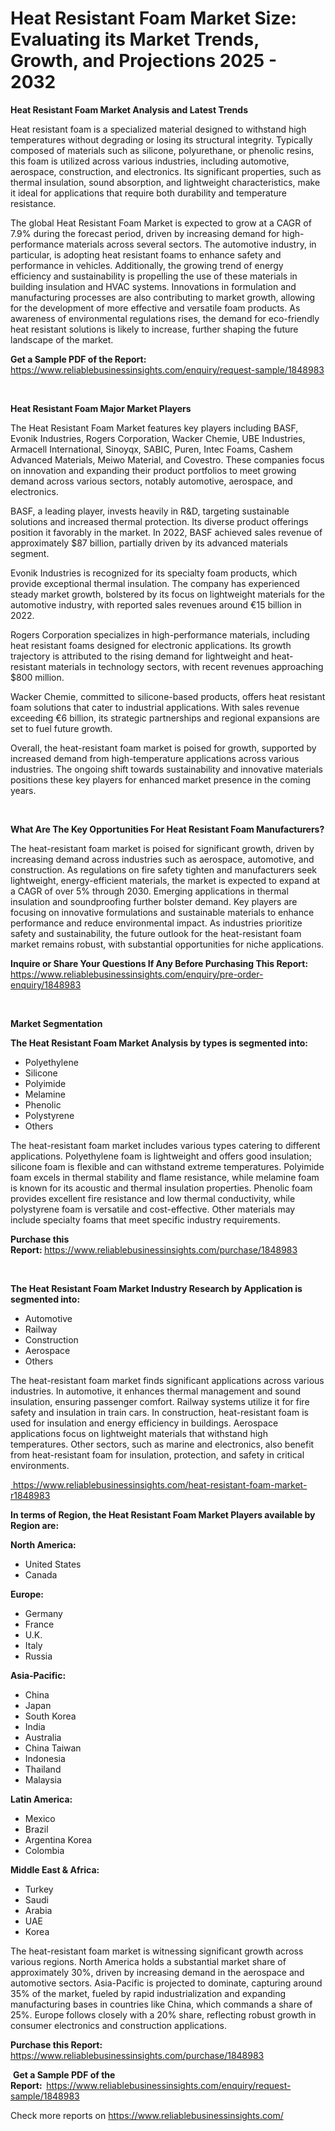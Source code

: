 <p><h1>Heat Resistant Foam Market Size: Evaluating its Market Trends, Growth, and Projections 2025 - 2032</h1></p><p><strong>Heat Resistant Foam Market Analysis and Latest Trends</strong></p>
<p><p>Heat resistant foam is a specialized material designed to withstand high temperatures without degrading or losing its structural integrity. Typically composed of materials such as silicone, polyurethane, or phenolic resins, this foam is utilized across various industries, including automotive, aerospace, construction, and electronics. Its significant properties, such as thermal insulation, sound absorption, and lightweight characteristics, make it ideal for applications that require both durability and temperature resistance.</p><p>The global Heat Resistant Foam Market is expected to grow at a CAGR of 7.9% during the forecast period, driven by increasing demand for high-performance materials across several sectors. The automotive industry, in particular, is adopting heat resistant foams to enhance safety and performance in vehicles. Additionally, the growing trend of energy efficiency and sustainability is propelling the use of these materials in building insulation and HVAC systems. Innovations in formulation and manufacturing processes are also contributing to market growth, allowing for the development of more effective and versatile foam products. As awareness of environmental regulations rises, the demand for eco-friendly heat resistant solutions is likely to increase, further shaping the future landscape of the market.</p></p>
<p><strong>Get a Sample PDF of the Report:&nbsp;</strong> <a href="https://www.reliablebusinessinsights.com/enquiry/request-sample/1848983?utm_campaign=2445&utm_medium=2&utm_source=Github&utm_content=ia&utm_term=15022025&utm_id=heat-resistant-foam">https://www.reliablebusinessinsights.com/enquiry/request-sample/1848983</a></p>
<p>&nbsp;</p>
<p><strong>Heat Resistant Foam Major Market Players</strong></p>
<p><p>The Heat Resistant Foam Market features key players including BASF, Evonik Industries, Rogers Corporation, Wacker Chemie, UBE Industries, Armacell International, Sinoyqx, SABIC, Puren, Intec Foams, Cashem Advanced Materials, Meiwo Material, and Covestro. These companies focus on innovation and expanding their product portfolios to meet growing demand across various sectors, notably automotive, aerospace, and electronics.</p><p>BASF, a leading player, invests heavily in R&D, targeting sustainable solutions and increased thermal protection. Its diverse product offerings position it favorably in the market. In 2022, BASF achieved sales revenue of approximately $87 billion, partially driven by its advanced materials segment.</p><p>Evonik Industries is recognized for its specialty foam products, which provide exceptional thermal insulation. The company has experienced steady market growth, bolstered by its focus on lightweight materials for the automotive industry, with reported sales revenues around €15 billion in 2022.</p><p>Rogers Corporation specializes in high-performance materials, including heat resistant foams designed for electronic applications. Its growth trajectory is attributed to the rising demand for lightweight and heat-resistant materials in technology sectors, with recent revenues approaching $800 million.</p><p>Wacker Chemie, committed to silicone-based products, offers heat resistant foam solutions that cater to industrial applications. With sales revenue exceeding €6 billion, its strategic partnerships and regional expansions are set to fuel future growth.</p><p>Overall, the heat-resistant foam market is poised for growth, supported by increased demand from high-temperature applications across various industries. The ongoing shift towards sustainability and innovative materials positions these key players for enhanced market presence in the coming years.</p></p>
<p>&nbsp;</p>
<p><strong>What Are The Key Opportunities For Heat Resistant Foam Manufacturers?</strong></p>
<p><p>The heat-resistant foam market is poised for significant growth, driven by increasing demand across industries such as aerospace, automotive, and construction. As regulations on fire safety tighten and manufacturers seek lightweight, energy-efficient materials, the market is expected to expand at a CAGR of over 5% through 2030. Emerging applications in thermal insulation and soundproofing further bolster demand. Key players are focusing on innovative formulations and sustainable materials to enhance performance and reduce environmental impact. As industries prioritize safety and sustainability, the future outlook for the heat-resistant foam market remains robust, with substantial opportunities for niche applications.</p></p>
<p><strong>Inquire or Share Your Questions If Any Before Purchasing This Report:</strong> <a href="https://www.reliablebusinessinsights.com/enquiry/pre-order-enquiry/1848983?utm_campaign=2445&utm_medium=2&utm_source=Github&utm_content=ia&utm_term=15022025&utm_id=heat-resistant-foam">https://www.reliablebusinessinsights.com/enquiry/pre-order-enquiry/1848983</a></p>
<p>&nbsp;</p>
<p><strong>Market Segmentation</strong></p>
<p><strong>The Heat Resistant Foam Market Analysis by types is segmented into:</strong></p>
<p><ul><li>Polyethylene</li><li>Silicone</li><li>Polyimide</li><li>Melamine</li><li>Phenolic</li><li>Polystyrene</li><li>Others</li></ul></p>
<p><p>The heat-resistant foam market includes various types catering to different applications. Polyethylene foam is lightweight and offers good insulation; silicone foam is flexible and can withstand extreme temperatures. Polyimide foam excels in thermal stability and flame resistance, while melamine foam is known for its acoustic and thermal insulation properties. Phenolic foam provides excellent fire resistance and low thermal conductivity, while polystyrene foam is versatile and cost-effective. Other materials may include specialty foams that meet specific industry requirements.</p></p>
<p><strong>Purchase this Report:&nbsp;</strong><a href="https://www.reliablebusinessinsights.com/purchase/1848983?utm_campaign=2445&utm_medium=2&utm_source=Github&utm_content=ia&utm_term=15022025&utm_id=heat-resistant-foam">https://www.reliablebusinessinsights.com/purchase/1848983</a></p>
<p>&nbsp;</p>
<p><strong>The Heat Resistant Foam Market Industry Research by Application is segmented into:</strong></p>
<p><ul><li>Automotive</li><li>Railway</li><li>Construction</li><li>Aerospace</li><li>Others</li></ul></p>
<p><p>The heat-resistant foam market finds significant applications across various industries. In automotive, it enhances thermal management and sound insulation, ensuring passenger comfort. Railway systems utilize it for fire safety and insulation in train cars. In construction, heat-resistant foam is used for insulation and energy efficiency in buildings. Aerospace applications focus on lightweight materials that withstand high temperatures. Other sectors, such as marine and electronics, also benefit from heat-resistant foam for insulation, protection, and safety in critical environments.</p></p>
<p><a href="https://www.reliablebusinessinsights.com/heat-resistant-foam-market-r1848983?utm_campaign=2445&utm_medium=2&utm_source=Github&utm_content=ia&utm_term=15022025&utm_id=heat-resistant-foam">&nbsp;https://www.reliablebusinessinsights.com/heat-resistant-foam-market-r1848983</a></p>
<p><strong>In terms of Region, the Heat Resistant Foam Market Players available by Region are:</strong></p>
<p>
    <p> <strong> North America: </strong>
        <ul>
            <li>United States</li>
            <li>Canada</li>
        </ul>
        </p> 
    <p> <strong> Europe: </strong>
        <ul>
            <li>Germany</li>
            <li>France</li>
            <li>U.K.</li>
            <li>Italy</li>
            <li>Russia</li>
        </ul>
        </p> 
    <p> <strong> Asia-Pacific: </strong>
        <ul>
            <li>China</li>
            <li>Japan</li>
            <li>South Korea</li>
            <li>India</li>
            <li>Australia</li>
            <li>China Taiwan</li>
            <li>Indonesia</li>
            <li>Thailand</li>
            <li>Malaysia</li>
        </ul>
        </p> 
    <p> <strong> Latin America: </strong>
        <ul>
            <li>Mexico</li>
            <li>Brazil</li>
            <li>Argentina Korea</li>
            <li>Colombia</li>
        </ul>
        </p> 
    <p> <strong> Middle East & Africa: </strong>
        <ul>
            <li>Turkey</li>
            <li>Saudi</li>
            <li>Arabia</li>
            <li>UAE</li>
            <li>Korea</li>
        </ul>
    </p>
    </p>
<p><p>The heat-resistant foam market is witnessing significant growth across various regions. North America holds a substantial market share of approximately 30%, driven by increasing demand in the aerospace and automotive sectors. Asia-Pacific is projected to dominate, capturing around 35% of the market, fueled by rapid industrialization and expanding manufacturing bases in countries like China, which commands a share of 25%. Europe follows closely with a 20% share, reflecting robust growth in consumer electronics and construction applications.</p></p>
<p><strong>Purchase this Report: </strong><a href="https://www.reliablebusinessinsights.com/purchase/1848983?utm_campaign=2445&utm_medium=2&utm_source=Github&utm_content=ia&utm_term=15022025&utm_id=heat-resistant-foam">https://www.reliablebusinessinsights.com/purchase/1848983</a></p>
<p>&nbsp;<strong>Get a Sample PDF of the Report:&nbsp;&nbsp;</strong><a href="https://www.reliablebusinessinsights.com/enquiry/request-sample/1848983?utm_campaign=2445&utm_medium=2&utm_source=Github&utm_content=ia&utm_term=15022025&utm_id=heat-resistant-foam">https://www.reliablebusinessinsights.com/enquiry/request-sample/1848983</a></p>
<p><strong></strong></p>
<p>Check more reports on <a href="https://www.reliablebusinessinsights.com/?utm_campaign=2445&utm_medium=2&utm_source=Github&utm_content=ia&utm_term=15022025&utm_id=heat-resistant-foam">https://www.reliablebusinessinsights.com/</a></p>